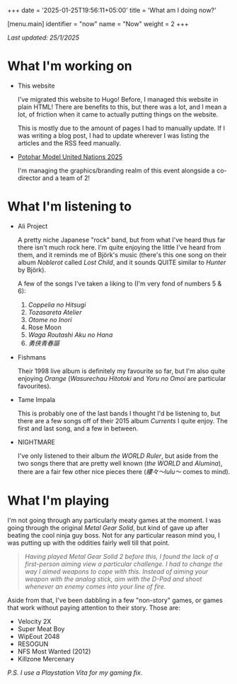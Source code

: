 +++
date = '2025-01-25T19:56:11+05:00'
title = 'What am I doing now?'

[menu.main]
identifier = "now"
name = "Now"
weight = 2
+++

*Last updated: 25/1/2025*

# What I'm working on
- This website
  
  I've migrated this website to Hugo! Before, I managed this website in plain HTML! There are benefits to this, but there was a lot, and I mean a lot, of friction when it came to actually putting things on the website.

  This is mostly due to the amount of pages I had to manually update. If I was writing a blog post, I had to update wherever I was listing the articles and the RSS feed manually.
  
- [Potohar Model United Nations 2025](https://www.instagram.com/pmun.25?igsh=MWkxOWthOXozbXR3YQ==)

  I'm managing the graphics/branding realm of this event alongside a co-director and a team of 2!

# What I'm listening to

- Ali Project

  A pretty niche Japanese "rock" band, but from what I've heard thus far there isn't much rock here. I'm quite enjoying the little I've heard from them, and it reminds me of Björk's music (there's this one song on their album *Noblerot* called *Lost Child*, and it sounds QUITE similar to *Hunter* by Björk).

  A few of the songs I've taken a liking to (I'm very fond of numbers 5 & 6):
  1. *Coppelia no Hitsugi*
  2. *Tozasareta Atelier*
  3. *Otome no Inori*
  4. Rose Moon
  5. *Waga Routashi Aku no Hana*
  6. *勇侠青春謳*

- Fishmans

  Their 1998 live album is definitely my favourite so far, but I'm also quite enjoying *Orange* (*Wasurechau Hitotoki* and *Yoru no Omoi* are particular favourites).

- Tame Impala

  This is probably one of the last bands I thought I'd be listening to, but there are a few songs off of their 2015 album *Currents* I quite enjoy. The first and last song, and a few in between.

- NIGHTMARE

  I've only listened to their album *the WORLD Ruler*, but aside from the two songs there that are pretty well known (*the WORLD* and *Alumina*), there are a fair few other nice pieces there (*縷々〜lulu〜* comes to mind).

# What I'm playing

I'm not going through any particularly meaty games at the moment. I was going through the original *Metal Gear Solid*, but kind of gave up after beating the cool ninja guy boss. Not for any particular reason mind you, I was putting up with the oddities fairly well till that point.

> *Having played *Metal Gear Solid 2* before this, I found the lack of a first-person aiming view a particular challenge. I had to change the way I aimed weapons to cope with this. Instead of aiming your weapon with the analog stick, aim with the D-Pad and shoot whenever an enemy comes into your line of fire.*

Aside from that, I've been dabbling in a few "non-story" games, or games that work without paying attention to their story. Those are:
- Velocity 2X
- Super Meat Boy
- WipEout 2048
- RESOGUN
- NFS Most Wanted (2012)
- Killzone Mercenary 

*P.S. I use a Playstation Vita for my gaming fix.*

